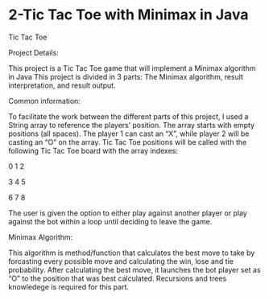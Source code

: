 # 2-Tic Tac Toe with Minimax in Java

Tic Tac Toe

Project Details:


This project is a Tic Tac Toe game that will implement a Minimax algorithm in Java This project is divided in 3 parts: The Minimax algorithm, result interpretation, and result output.


Common information:


To facilitate the work between the different parts of this project, I used a String array to reference the players’ position. The array starts with empty positions (all spaces). The player 1 can cast an “X”, while player 2 will be casting an “O” on the array. Tic Tac Toe positions will be called with the following Tic Tac Toe board with the array indexes:

0	1	2

3	4	5

6	7	8


The user is given the option to either play against another player or play against the bot within a loop until deciding to leave the game.


Minimax Algorithm:


This algorithm is method/function that calculates the best move to take by forcasting every possible move and calculating the win, lose and tie probability. After calculating the best move, it launches the bot player set as “O” to the position that was best calculated. Recursions and trees knowledege is required for this part.
